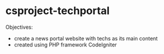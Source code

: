 # csproject-techportal
Objectives:
- create a news portal website with techs as its main content
- created using PHP framework CodeIgniter

